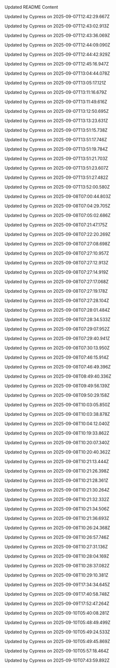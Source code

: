 Updated README Content

Updated by Cypress on 2025-09-07T12:42:29.667Z

Updated by Cypress on 2025-09-07T12:43:02.913Z

Updated by Cypress on 2025-09-07T12:43:36.069Z

Updated by Cypress on 2025-09-07T12:44:09.090Z

Updated by Cypress on 2025-09-07T12:44:42.929Z

Updated by Cypress on 2025-09-07T12:45:16.947Z

Updated by Cypress on 2025-09-07T13:04:44.078Z

Updated by Cypress on 2025-09-07T13:05:17.121Z

Updated by Cypress on 2025-09-07T13:11:16.679Z

Updated by Cypress on 2025-09-07T13:11:49.616Z

Updated by Cypress on 2025-09-07T13:12:50.695Z

Updated by Cypress on 2025-09-07T13:13:23.631Z

Updated by Cypress on 2025-09-07T13:51:15.738Z

Updated by Cypress on 2025-09-07T13:51:17.746Z

Updated by Cypress on 2025-09-07T13:51:19.784Z

Updated by Cypress on 2025-09-07T13:51:21.703Z

Updated by Cypress on 2025-09-07T13:51:23.607Z

Updated by Cypress on 2025-09-07T13:51:27.482Z

Updated by Cypress on 2025-09-07T13:52:00.580Z

Updated by Cypress on 2025-09-08T07:00:44.803Z

Updated by Cypress on 2025-09-08T07:04:29.705Z

Updated by Cypress on 2025-09-08T07:05:02.686Z

Updated by Cypress on 2025-09-08T07:21:47.175Z

Updated by Cypress on 2025-09-08T07:22:20.269Z

Updated by Cypress on 2025-09-08T07:27:08.698Z

Updated by Cypress on 2025-09-08T07:27:10.957Z

Updated by Cypress on 2025-09-08T07:27:12.913Z

Updated by Cypress on 2025-09-08T07:27:14.919Z

Updated by Cypress on 2025-09-08T07:27:17.068Z

Updated by Cypress on 2025-09-08T07:27:19.178Z

Updated by Cypress on 2025-09-08T07:27:28.104Z

Updated by Cypress on 2025-09-08T07:28:01.484Z

Updated by Cypress on 2025-09-08T07:28:34.533Z

Updated by Cypress on 2025-09-08T07:29:07.952Z

Updated by Cypress on 2025-09-08T07:29:40.941Z

Updated by Cypress on 2025-09-08T07:30:13.950Z

Updated by Cypress on 2025-09-08T07:46:15.914Z

Updated by Cypress on 2025-09-08T07:46:49.396Z

Updated by Cypress on 2025-09-08T08:49:40.336Z

Updated by Cypress on 2025-09-08T09:49:56.139Z

Updated by Cypress on 2025-09-08T09:50:29.158Z

Updated by Cypress on 2025-09-08T10:03:05.850Z

Updated by Cypress on 2025-09-08T10:03:38.878Z

Updated by Cypress on 2025-09-08T10:04:12.040Z

Updated by Cypress on 2025-09-08T10:19:33.862Z

Updated by Cypress on 2025-09-08T10:20:07.340Z

Updated by Cypress on 2025-09-08T10:20:40.362Z

Updated by Cypress on 2025-09-08T10:21:13.444Z

Updated by Cypress on 2025-09-08T10:21:26.398Z

Updated by Cypress on 2025-09-08T10:21:28.361Z

Updated by Cypress on 2025-09-08T10:21:30.264Z

Updated by Cypress on 2025-09-08T10:21:32.332Z

Updated by Cypress on 2025-09-08T10:21:34.506Z

Updated by Cypress on 2025-09-08T10:21:36.693Z

Updated by Cypress on 2025-09-08T10:26:24.368Z

Updated by Cypress on 2025-09-08T10:26:57.746Z

Updated by Cypress on 2025-09-08T10:27:31.136Z

Updated by Cypress on 2025-09-08T10:28:04.169Z

Updated by Cypress on 2025-09-08T10:28:37.082Z

Updated by Cypress on 2025-09-08T10:29:10.381Z

Updated by Cypress on 2025-09-09T17:34:34.645Z

Updated by Cypress on 2025-09-09T17:40:58.748Z

Updated by Cypress on 2025-09-09T17:52:47.264Z

Updated by Cypress on 2025-09-10T05:40:08.281Z

Updated by Cypress on 2025-09-10T05:48:49.499Z

Updated by Cypress on 2025-09-10T05:49:24.533Z

Updated by Cypress on 2025-09-10T05:49:45.869Z

Updated by Cypress on 2025-09-10T05:57:18.464Z

Updated by Cypress on 2025-09-10T07:43:59.892Z